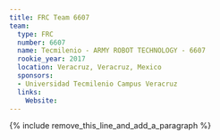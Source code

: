 ```yaml
---
title: FRC Team 6607
team:
  type: FRC
  number: 6607
  name: Tecmilenio - ARMY ROBOT TECHNOLOGY - 6607
  rookie_year: 2017
  location: Veracruz, Veracruz, Mexico
  sponsors:
  - Universidad Tecmilenio Campus Veracruz
  links:
    Website:
---
```


{% include remove_this_line_and_add_a_paragraph %}